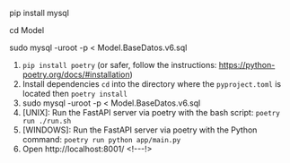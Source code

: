 pip install mysql


cd Model 

sudo mysql -uroot -p < Model.BaseDatos.v6.sql




 
1. `pip install poetry` (or safer, follow the instructions: https://python-poetry.org/docs/#installation)
2. Install dependencies `cd` into the directory where the `pyproject.toml` is located then `poetry install`
3. sudo mysql -uroot -p < Model.BaseDatos.v6.sql
4. [UNIX]: Run the FastAPI server via poetry with the bash script: `poetry run ./run.sh`
5. [WINDOWS]: Run the FastAPI server via poetry with the Python command: `poetry run python app/main.py`
6. Open http://localhost:8001/ <!---!> 






